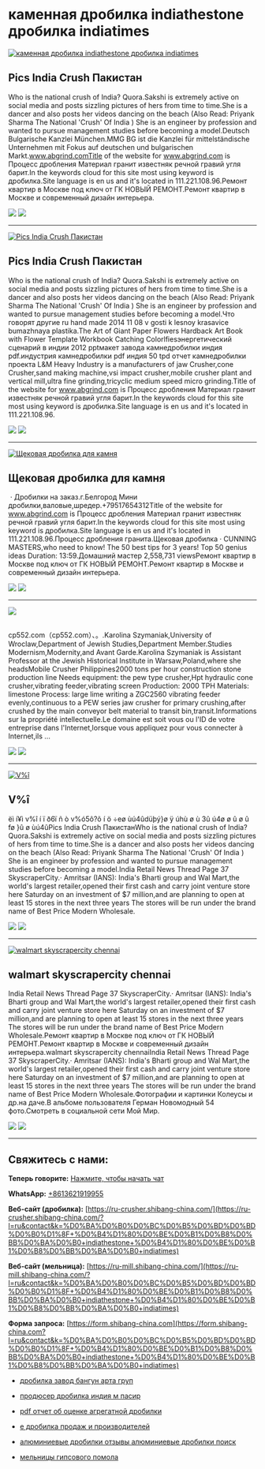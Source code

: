 # каменная дробилка indiathestone дробилка indiatimes

<a href="https://swt.shibang-china.com/?l=ru&img&k=%D0%BA%D0%B0%D0%BC%D0%B5%D0%BD%D0%BD%D0%B0%D1%8F+%D0%B4%D1%80%D0%BE%D0%B1%D0%B8%D0%BB%D0%BA%D0%B0+indiathestone+%D0%B4%D1%80%D0%BE%D0%B1%D0%B8%D0%BB%D0%BA%D0%B0+indiatimes" target="_blank">![каменная дробилка indiathestone дробилка indiatimes](http://static.shibang-china.com/all-800x300/414.jpg)</a>

## Pics India Crush Пакистан
Who is the national crush of India? Quora.Sakshi is extremely active on social media and posts sizzling pictures of hers from time to time.She is a dancer and also posts her videos dancing on the beach (Also Read: Priyank Sharma The National 'Crush' Of India ) She is an engineer by profession and wanted to pursue management studies before becoming a model.Deutsch Bulgarische Kanzlei M&#252;nchen.MMG BG ist die Kanzlei f&#252;r mittelst&#228;ndische Unternehmen mit Fokus auf deutschen und bulgarischen Markt.www.abgrind.comTitle of the website for www.abgrind.com is Процесс дробления Материал гранит известняк речной гравий угля барит.In the keywords cloud for this site most using keyword is дробилка.Site language is en us and it's located in 111.221.108.96.Ремонт квартир в Москве под ключ от ГК НОВЫЙ РЕМОНТ.Ремонт квартир в Москве и современный дизайн интерьера.


<a href="https://whatsapp.shibangsoft.com/WhatsApp.php" target="_blank" title="WhatsApp">![](http://static.shibang-china.com/icon/whatsapp.png)</a> <a href="https://swt.shibang-china.com/?l=ru&icon&k=%D0%BA%D0%B0%D0%BC%D0%B5%D0%BD%D0%BD%D0%B0%D1%8F+%D0%B4%D1%80%D0%BE%D0%B1%D0%B8%D0%BB%D0%BA%D0%B0+indiathestone+%D0%B4%D1%80%D0%BE%D0%B1%D0%B8%D0%BB%D0%BA%D0%B0+indiatimes" target="_blank">![](http://static.shibang-china.com/icon/chat-ru.png)</a>

---

<a href="https://swt.shibang-china.com/?l=ru&img&k=%D0%BA%D0%B0%D0%BC%D0%B5%D0%BD%D0%BD%D0%B0%D1%8F+%D0%B4%D1%80%D0%BE%D0%B1%D0%B8%D0%BB%D0%BA%D0%B0+indiathestone+%D0%B4%D1%80%D0%BE%D0%B1%D0%B8%D0%BB%D0%BA%D0%B0+indiatimes" target="_blank">![Pics India Crush Пакистан](http://static.shibang-china.com/all-800x300/814.jpg)</a>

## Pics India Crush Пакистан
Who is the national crush of India? Quora.Sakshi is extremely active on social media and posts sizzling pictures of hers from time to time.She is a dancer and also posts her videos dancing on the beach (Also Read: Priyank Sharma The National 'Crush' Of India ) She is an engineer by profession and wanted to pursue management studies before becoming a model.Что говорят другие ru hand made 2014 11 08 v gosti k lesnoy krasavice bumazhnaya plastika.The Art of Giant Paper Flowers Hardback Art Book with Flower Template Workbook Catching Colorlfiesэнергетический сценарий в индии 2012 pptмакет завода камнедробилки индия pdf.индустрия камнедробилки pdf индия 50 tpd отчет камнедробилки проекта L&amp;M Heavy Industry is a manufacturers of jaw Crusher,cone Crusher,sand making machine,vsi impact crusher,mobile crusher plant and vertical mill,ultra fine grinding,tricyclic medium speed micro grinding.Title of the website for www.abgrind.com is Процесс дробления Материал гранит известняк речной гравий угля барит.In the keywords cloud for this site most using keyword is дробилка.Site language is en us and it's located in 111.221.108.96.


<a href="https://whatsapp.shibangsoft.com/WhatsApp.php" target="_blank" title="WhatsApp">![](http://static.shibang-china.com/icon/whatsapp.png)</a> <a href="https://swt.shibang-china.com/?l=ru&icon&k=%D0%BA%D0%B0%D0%BC%D0%B5%D0%BD%D0%BD%D0%B0%D1%8F+%D0%B4%D1%80%D0%BE%D0%B1%D0%B8%D0%BB%D0%BA%D0%B0+indiathestone+%D0%B4%D1%80%D0%BE%D0%B1%D0%B8%D0%BB%D0%BA%D0%B0+indiatimes" target="_blank">![](http://static.shibang-china.com/icon/chat-ru.png)</a>

---

<a href="https://swt.shibang-china.com/?l=ru&img&k=%D0%BA%D0%B0%D0%BC%D0%B5%D0%BD%D0%BD%D0%B0%D1%8F+%D0%B4%D1%80%D0%BE%D0%B1%D0%B8%D0%BB%D0%BA%D0%B0+indiathestone+%D0%B4%D1%80%D0%BE%D0%B1%D0%B8%D0%BB%D0%BA%D0%B0+indiatimes" target="_blank">![Щековая дробилка для камня](http://static.shibang-china.com/all-800x300/1219.jpg)</a>

## Щековая дробилка для камня
&nbsp;&#0183;&#32;Дробилки на заказ.г.Белгород Мини дробилки,валовые,шредер.+79517654312Title of the website for www.abgrind.com is Процесс дробления Материал гранит известняк речной гравий угля барит.In the keywords cloud for this site most using keyword is дробилка.Site language is en us and it's located in 111.221.108.96.Процесс дробления гранита.Щековая дробилка&nbsp;&#0183;&#32;CUNNING MASTERS,who need to know! The 50 best tips for 3 years! Top 50 genius ideas Duration: 13:59.Домашний мастер 2,558,731 viewsРемонт квартир в Москве под ключ от ГК НОВЫЙ РЕМОНТ.Ремонт квартир в Москве и современный дизайн интерьера.


<a href="https://whatsapp.shibangsoft.com/WhatsApp.php" target="_blank" title="WhatsApp">![](http://static.shibang-china.com/icon/whatsapp.png)</a> <a href="https://swt.shibang-china.com/?l=ru&icon&k=%D0%BA%D0%B0%D0%BC%D0%B5%D0%BD%D0%BD%D0%B0%D1%8F+%D0%B4%D1%80%D0%BE%D0%B1%D0%B8%D0%BB%D0%BA%D0%B0+indiathestone+%D0%B4%D1%80%D0%BE%D0%B1%D0%B8%D0%BB%D0%BA%D0%B0+indiatimes" target="_blank">![](http://static.shibang-china.com/icon/chat-ru.png)</a>

---

<a href="https://swt.shibang-china.com/?l=ru&img&k=%D0%BA%D0%B0%D0%BC%D0%B5%D0%BD%D0%BD%D0%B0%D1%8F+%D0%B4%D1%80%D0%BE%D0%B1%D0%B8%D0%BB%D0%BA%D0%B0+indiathestone+%D0%B4%D1%80%D0%BE%D0%B1%D0%B8%D0%BB%D0%BA%D0%B0+indiatimes" target="_blank">![](http://static.shibang-china.com/all-800x300/1297.jpg)</a>

## 
cp552.com（cp552.com）、。.Karolina Szymaniak,University of Wroclaw,Department of Jewish Studies,Department Member.Studies Modernism,Modernity,and Avant Garde.Karolina Szymaniak is Assistant Professor at the Jewish Historical Institute in Warsaw,Poland,where she headsMobile Crusher Philippines2000 tons per hour construction stone production line Needs equipment: the pew type crusher,Hpt hydraulic cone crusher,vibrating feeder,vibrating screen Production: 2000 TPH Materials: limestone Process: large lime writing a ZGC2560 vibrating feeder evenly,continuous to a PEW series jaw crusher for primary crushing,after crushed by the main conveyor belt material to transit bin,transit.Informations sur la propri&#233;t&#233; intellectuelle.Le domaine est soit vous ou l'ID de votre entreprise dans l'Internet,lorsque vous appliquez pour vous connecter &#224; Internet,ils …


<a href="https://whatsapp.shibangsoft.com/WhatsApp.php" target="_blank" title="WhatsApp">![](http://static.shibang-china.com/icon/whatsapp.png)</a> <a href="https://swt.shibang-china.com/?l=ru&icon&k=%D0%BA%D0%B0%D0%BC%D0%B5%D0%BD%D0%BD%D0%B0%D1%8F+%D0%B4%D1%80%D0%BE%D0%B1%D0%B8%D0%BB%D0%BA%D0%B0+indiathestone+%D0%B4%D1%80%D0%BE%D0%B1%D0%B8%D0%BB%D0%BA%D0%B0+indiatimes" target="_blank">![](http://static.shibang-china.com/icon/chat-ru.png)</a>

---

<a href="https://swt.shibang-china.com/?l=ru&img&k=%D0%BA%D0%B0%D0%BC%D0%B5%D0%BD%D0%BD%D0%B0%D1%8F+%D0%B4%D1%80%D0%BE%D0%B1%D0%B8%D0%BB%D0%BA%D0%B0+indiathestone+%D0%B4%D1%80%D0%BE%D0%B1%D0%B8%D0%BB%D0%BA%D0%B0+indiatimes" target="_blank">![V%&#238;](http://static.shibang-china.com/all-800x300/223.jpg)</a>

## V%&#238;
&#235;&#236; &#237;&#165;&#236; v%&#238; &#237; &#239; &#240;6&#239; &#241; &#242; v%&#243;5&#244;?&#245; &#237; &#246; &#247;e&#248; &#249;&#250;4&#251;d&#252;&#254;&#253;}&#248; &#255; &#250;h&#249; &#248; &#249; 3&#251; &#250;4&#248; &#248; &#251; &#248; &#251; f&#248; }&#251; &#248; &#249;&#250;4&#251;Pics India Crush ПакистанWho is the national crush of India? Quora.Sakshi is extremely active on social media and posts sizzling pictures of hers from time to time.She is a dancer and also posts her videos dancing on the beach (Also Read: Priyank Sharma The National 'Crush' Of India ) She is an engineer by profession and wanted to pursue management studies before becoming a model.India Retail News Thread Page 37 SkyscraperCity.&#183; Amritsar (IANS): India's Bharti group and Wal Mart,the world's largest retailer,opened their first cash and carry joint venture store here Saturday on an investment of $7 million,and are planning to open at least 15 stores in the next three years The stores will be run under the brand name of Best Price Modern Wholesale.


<a href="https://whatsapp.shibangsoft.com/WhatsApp.php" target="_blank" title="WhatsApp">![](http://static.shibang-china.com/icon/whatsapp.png)</a> <a href="https://swt.shibang-china.com/?l=ru&icon&k=%D0%BA%D0%B0%D0%BC%D0%B5%D0%BD%D0%BD%D0%B0%D1%8F+%D0%B4%D1%80%D0%BE%D0%B1%D0%B8%D0%BB%D0%BA%D0%B0+indiathestone+%D0%B4%D1%80%D0%BE%D0%B1%D0%B8%D0%BB%D0%BA%D0%B0+indiatimes" target="_blank">![](http://static.shibang-china.com/icon/chat-ru.png)</a>

---

<a href="https://swt.shibang-china.com/?l=ru&img&k=%D0%BA%D0%B0%D0%BC%D0%B5%D0%BD%D0%BD%D0%B0%D1%8F+%D0%B4%D1%80%D0%BE%D0%B1%D0%B8%D0%BB%D0%BA%D0%B0+indiathestone+%D0%B4%D1%80%D0%BE%D0%B1%D0%B8%D0%BB%D0%BA%D0%B0+indiatimes" target="_blank">![walmart skyscrapercity chennai](http://static.shibang-china.com/all-800x300/1467.jpg)</a>

## walmart skyscrapercity chennai
India Retail News Thread Page 37 SkyscraperCity.&#183; Amritsar (IANS): India's Bharti group and Wal Mart,the world's largest retailer,opened their first cash and carry joint venture store here Saturday on an investment of $7 million,and are planning to open at least 15 stores in the next three years The stores will be run under the brand name of Best Price Modern Wholesale.Ремонт квартир в Москве под ключ от ГК НОВЫЙ РЕМОНТ.Ремонт квартир в Москве и современный дизайн интерьера.walmart skyscrapercity chennaiIndia Retail News Thread Page 37 SkyscraperCity.&#183; Amritsar (IANS): India's Bharti group and Wal Mart,the world's largest retailer,opened their first cash and carry joint venture store here Saturday on an investment of $7 million,and are planning to open at least 15 stores in the next three years The stores will be run under the brand name of Best Price Modern Wholesale.Фотографии и картинки Колеусы и др.на даче.В альбоме пользователя Герман Новомодный 54 фото.Смотреть в социальной сети Мой Мир.


<a href="https://whatsapp.shibangsoft.com/WhatsApp.php" target="_blank" title="WhatsApp">![](http://static.shibang-china.com/icon/whatsapp.png)</a> <a href="https://swt.shibang-china.com/?l=ru&icon&k=%D0%BA%D0%B0%D0%BC%D0%B5%D0%BD%D0%BD%D0%B0%D1%8F+%D0%B4%D1%80%D0%BE%D0%B1%D0%B8%D0%BB%D0%BA%D0%B0+indiathestone+%D0%B4%D1%80%D0%BE%D0%B1%D0%B8%D0%BB%D0%BA%D0%B0+indiatimes" target="_blank">![](http://static.shibang-china.com/icon/chat-ru.png)</a>

---
## Свяжитесь с нами:

**Теперь говорите:** [Нажмите, чтобы начать чат](https://swt.shibang-china.com?l=ru&contact&k=%D0%BA%D0%B0%D0%BC%D0%B5%D0%BD%D0%BD%D0%B0%D1%8F+%D0%B4%D1%80%D0%BE%D0%B1%D0%B8%D0%BB%D0%BA%D0%B0+indiathestone+%D0%B4%D1%80%D0%BE%D0%B1%D0%B8%D0%BB%D0%BA%D0%B0+indiatimes)

**WhatsApp:**  [+8613621919955](https://whatsapp.shibangsoft.com/WhatsApp.php)

**Веб-сайт (дробилка):** [https://ru-crusher.shibang-china.com/](https://ru-crusher.shibang-china.com/?l=ru&contact&k=%D0%BA%D0%B0%D0%BC%D0%B5%D0%BD%D0%BD%D0%B0%D1%8F+%D0%B4%D1%80%D0%BE%D0%B1%D0%B8%D0%BB%D0%BA%D0%B0+indiathestone+%D0%B4%D1%80%D0%BE%D0%B1%D0%B8%D0%BB%D0%BA%D0%B0+indiatimes)

**Веб-сайт (мельница):** [https://ru-mill.shibang-china.com/](https://ru-mill.shibang-china.com/?l=ru&contact&k=%D0%BA%D0%B0%D0%BC%D0%B5%D0%BD%D0%BD%D0%B0%D1%8F+%D0%B4%D1%80%D0%BE%D0%B1%D0%B8%D0%BB%D0%BA%D0%B0+indiathestone+%D0%B4%D1%80%D0%BE%D0%B1%D0%B8%D0%BB%D0%BA%D0%B0+indiatimes)

**Форма запроса:** [https://form.shibang-china.com](https://form.shibang-china.com?l=ru&contact&k=%D0%BA%D0%B0%D0%BC%D0%B5%D0%BD%D0%BD%D0%B0%D1%8F+%D0%B4%D1%80%D0%BE%D0%B1%D0%B8%D0%BB%D0%BA%D0%B0+indiathestone+%D0%B4%D1%80%D0%BE%D0%B1%D0%B8%D0%BB%D0%BA%D0%B0+indiatimes)

* [дробилка завод бангун арта груп](../125/%D0%B4%D1%80%D0%BE%D0%B1%D0%B8%D0%BB%D0%BA%D0%B0%20%D0%B7%D0%B0%D0%B2%D0%BE%D0%B4%20%D0%B1%D0%B0%D0%BD%D0%B3%D1%83%D0%BD%20%D0%B0%D1%80%D1%82%D0%B0%20%D0%B3%D1%80%D1%83%D0%BF.md)

* [продюсер дробилка индия м пасир](../124/%D0%BF%D1%80%D0%BE%D0%B4%D1%8E%D1%81%D0%B5%D1%80%20%D0%B4%D1%80%D0%BE%D0%B1%D0%B8%D0%BB%D0%BA%D0%B0%20%D0%B8%D0%BD%D0%B4%D0%B8%D1%8F%20%D0%BC%20%D0%BF%D0%B0%D1%81%D0%B8%D1%80.md)

* [pdf отчет об оценке агрегатной дробилки](../121/pdf%20%D0%BE%D1%82%D1%87%D0%B5%D1%82%20%D0%BE%D0%B1%20%D0%BE%D1%86%D0%B5%D0%BD%D0%BA%D0%B5%20%D0%B0%D0%B3%D1%80%D0%B5%D0%B3%D0%B0%D1%82%D0%BD%D0%BE%D0%B9%20%D0%B4%D1%80%D0%BE%D0%B1%D0%B8%D0%BB%D0%BA%D0%B8.md)

* [e дробилка продаж и производителей](../124/e%20%D0%B4%D1%80%D0%BE%D0%B1%D0%B8%D0%BB%D0%BA%D0%B0%20%D0%BF%D1%80%D0%BE%D0%B4%D0%B0%D0%B6%20%D0%B8%20%D0%BF%D1%80%D0%BE%D0%B8%D0%B7%D0%B2%D0%BE%D0%B4%D0%B8%D1%82%D0%B5%D0%BB%D0%B5%D0%B9.md)

* [алюминиевые дробилки отзывы алюминиевые дробилки поиск](../122/%D0%B0%D0%BB%D1%8E%D0%BC%D0%B8%D0%BD%D0%B8%D0%B5%D0%B2%D1%8B%D0%B5%20%D0%B4%D1%80%D0%BE%D0%B1%D0%B8%D0%BB%D0%BA%D0%B8%20%D0%BE%D1%82%D0%B7%D1%8B%D0%B2%D1%8B%20%D0%B0%D0%BB%D1%8E%D0%BC%D0%B8%D0%BD%D0%B8%D0%B5%D0%B2%D1%8B%D0%B5%20%D0%B4%D1%80%D0%BE%D0%B1%D0%B8%D0%BB%D0%BA%D0%B8%20%D0%BF%D0%BE%D0%B8%D1%81%D0%BA.md)

* [мельницы гипсового помола](../122/%D0%BC%D0%B5%D0%BB%D1%8C%D0%BD%D0%B8%D1%86%D1%8B%20%D0%B3%D0%B8%D0%BF%D1%81%D0%BE%D0%B2%D0%BE%D0%B3%D0%BE%20%D0%BF%D0%BE%D0%BC%D0%BE%D0%BB%D0%B0.md)